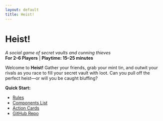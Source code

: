 ```yaml
---
layout: default
title: Heist!
---
```


<link rel="stylesheet" href="assets/style.css">

# Heist!

*A social game of secret vaults and cunning thieves*  
**For 2–6 Players** | **Playtime: 15–25 minutes**

Welcome to **Heist!** Gather your friends, grab your mint tin, and outwit your rivals as you race to fill your secret vault with loot. Can you pull off the perfect heist—or will you be caught bluffing?

<div class="ttrpg-box">
  <strong>Quick Start:</strong>
  <ul>
    <li><a href="rules">Rules</a></li>
    <li><a href="componentsl">Components List</a></li>
    <li><a href="action-cards">Action Cards</a></li>
    <li><a href="https://github.com/YOUR_GITHUB_USERNAME/heist">GitHub Repo</a></li>
  </ul>
</div>
